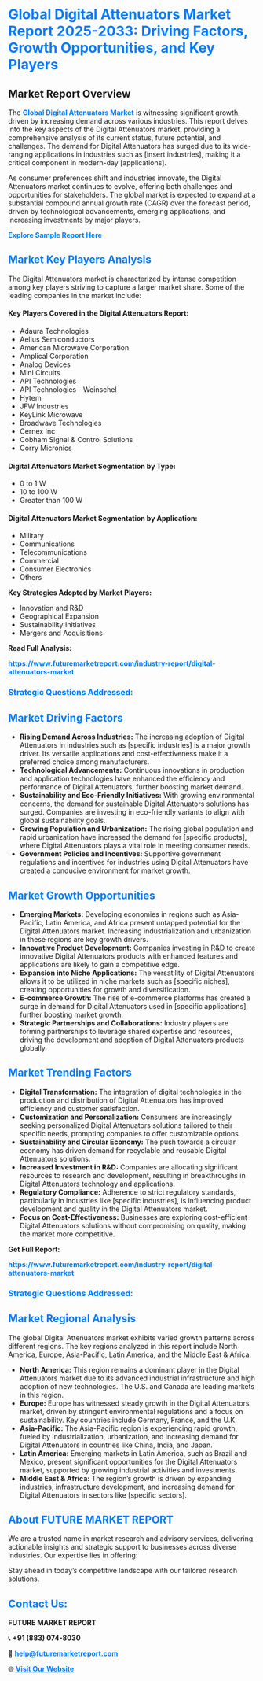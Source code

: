 <h1 style="color: #007BFF;">Global Digital Attenuators Market Report 2025-2033: Driving Factors, Growth Opportunities, and Key Players</h1>

<section id="overview">
<h2>Market Report Overview</h2>
<p>The <a href="https://www.futuremarketreport.com/industry-report/digital-attenuators-market" style="color: #007BFF; text-decoration: none;"><strong>Global Digital Attenuators Market</strong></a> is witnessing significant growth, driven by increasing demand across various industries. This report delves into the key aspects of the Digital Attenuators market, providing a comprehensive analysis of its current status, future potential, and challenges. The demand for Digital Attenuators has surged due to its wide-ranging applications in industries such as [insert industries], making it a critical component in modern-day [applications].</p>
<p>As consumer preferences shift and industries innovate, the Digital Attenuators market continues to evolve, offering both challenges and opportunities for stakeholders. The global market is expected to expand at a substantial compound annual growth rate (CAGR) over the forecast period, driven by technological advancements, emerging applications, and increasing investments by major players.</p>
</section>

<section id="overview">
<p><a href="https://www.futuremarketreport.com/request-sample/reportId=47310" style="color: #007BFF; text-decoration: none;"><strong>Explore Sample Report Here</strong></a></p>
</section>

<section id="key-players">
<h2 style="color: #007BFF;">Market Key Players Analysis</h2>
<p>The Digital Attenuators market is characterized by intense competition among key players striving to capture a larger market share. Some of the leading companies in the market include:</p>
<h4>Key Players Covered in the Digital Attenuators Report:</h4>
<ul><li>Adaura Technologies</li><li>Aelius Semiconductors</li><li>American Microwave Corporation</li><li>Amplical Corporation</li><li>Analog Devices</li><li>Mini Circuits</li><li>API Technologies</li><li>API Technologies - Weinschel</li><li>Hytem</li><li>JFW Industries</li><li>KeyLink Microwave</li><li>Broadwave Technologies</li><li>Cernex Inc</li><li>Cobham Signal &amp; Control Solutions</li><li>Corry Micronics</li></ul>
<h4>Digital Attenuators Market Segmentation by Type:</h4>
<ul><li>0 to 1 W</li><li>10 to 100 W</li><li>Greater than 100 W</li></ul>

<h4>Digital Attenuators Market Segmentation by Application:</h4>
<ul><li>Military</li><li>Communications</li><li>Telecommunications</li><li>Commercial</li><li>Consumer Electronics</li><li>Others</li></ul>
<p><strong>Key Strategies Adopted by Market Players:</strong></p>
<ul>
<li>Innovation and R&D</li>
<li>Geographical Expansion</li>
<li>Sustainability Initiatives</li>
<li>Mergers and Acquisitions</li>
</ul>
</section>

<section>
<p><strong>Read Full Analysis: </strong></p><a href="https://www.futuremarketreport.com/industry-report/digital-attenuators-market" style="color: #007BFF; text-decoration: none;"><strong>https://www.futuremarketreport.com/industry-report/digital-attenuators-market</strong></a>
<h3 style="color: #007BFF;">Strategic Questions Addressed:</h3>
</section>

<section id="driving-factors">
<h2 style="color: #007BFF;">Market Driving Factors</h2>
<ul>
<li><strong>Rising Demand Across Industries:</strong> The increasing adoption of Digital Attenuators in industries such as [specific industries] is a major growth driver. Its versatile applications and cost-effectiveness make it a preferred choice among manufacturers.</li>
<li><strong>Technological Advancements:</strong> Continuous innovations in production and application technologies have enhanced the efficiency and performance of Digital Attenuators, further boosting market demand.</li>
<li><strong>Sustainability and Eco-Friendly Initiatives:</strong> With growing environmental concerns, the demand for sustainable Digital Attenuators solutions has surged. Companies are investing in eco-friendly variants to align with global sustainability goals.</li>
<li><strong>Growing Population and Urbanization:</strong> The rising global population and rapid urbanization have increased the demand for [specific products], where Digital Attenuators plays a vital role in meeting consumer needs.</li>
<li><strong>Government Policies and Incentives:</strong> Supportive government regulations and incentives for industries using Digital Attenuators have created a conducive environment for market growth.</li>
</ul>
</section>

<section id="growth-opportunities">
<h2 style="color: #007BFF;">Market Growth Opportunities</h2>
<ul>
<li><strong>Emerging Markets:</strong> Developing economies in regions such as Asia-Pacific, Latin America, and Africa present untapped potential for the Digital Attenuators market. Increasing industrialization and urbanization in these regions are key growth drivers.</li>
<li><strong>Innovative Product Development:</strong> Companies investing in R&D to create innovative Digital Attenuators products with enhanced features and applications are likely to gain a competitive edge.</li>
<li><strong>Expansion into Niche Applications:</strong> The versatility of Digital Attenuators allows it to be utilized in niche markets such as [specific niches], creating opportunities for growth and diversification.</li>
<li><strong>E-commerce Growth:</strong> The rise of e-commerce platforms has created a surge in demand for Digital Attenuators used in [specific applications], further boosting market growth.</li>
<li><strong>Strategic Partnerships and Collaborations:</strong> Industry players are forming partnerships to leverage shared expertise and resources, driving the development and adoption of Digital Attenuators products globally.</li>
</ul>
</section>

<section id="trending-factors">
<h2 style="color: #007BFF;">Market Trending Factors</h2>
<ul>
<li><strong>Digital Transformation:</strong> The integration of digital technologies in the production and distribution of Digital Attenuators has improved efficiency and customer satisfaction.</li>
<li><strong>Customization and Personalization:</strong> Consumers are increasingly seeking personalized Digital Attenuators solutions tailored to their specific needs, prompting companies to offer customizable options.</li>
<li><strong>Sustainability and Circular Economy:</strong> The push towards a circular economy has driven demand for recyclable and reusable Digital Attenuators solutions.</li>
<li><strong>Increased Investment in R&D:</strong> Companies are allocating significant resources to research and development, resulting in breakthroughs in Digital Attenuators technology and applications.</li>
<li><strong>Regulatory Compliance:</strong> Adherence to strict regulatory standards, particularly in industries like [specific industries], is influencing product development and quality in the Digital Attenuators market.</li>
<li><strong>Focus on Cost-Effectiveness:</strong> Businesses are exploring cost-efficient Digital Attenuators solutions without compromising on quality, making the market more competitive.</li>
</ul>
</section>

<section>
<p><strong>Get Full Report: </strong></p><a href="https://www.futuremarketreport.com/industry-report/digital-attenuators-market" style="color: #007BFF; text-decoration: none;"><strong>https://www.futuremarketreport.com/industry-report/digital-attenuators-market</strong></a>
<h3 style="color: #007BFF;">Strategic Questions Addressed:</h3>
</section>


<section id="regional-analysis">
<h2 style="color: #007BFF;">Market Regional Analysis</h2>
<p>The global Digital Attenuators market exhibits varied growth patterns across different regions. The key regions analyzed in this report include North America, Europe, Asia-Pacific, Latin America, and the Middle East & Africa:</p>
<ul>
<li><strong>North America:</strong> This region remains a dominant player in the Digital Attenuators market due to its advanced industrial infrastructure and high adoption of new technologies. The U.S. and Canada are leading markets in this region.</li>
<li><strong>Europe:</strong> Europe has witnessed steady growth in the Digital Attenuators market, driven by stringent environmental regulations and a focus on sustainability. Key countries include Germany, France, and the U.K.</li>
<li><strong>Asia-Pacific:</strong> The Asia-Pacific region is experiencing rapid growth, fueled by industrialization, urbanization, and increasing demand for Digital Attenuators in countries like China, India, and Japan.</li>
<li><strong>Latin America:</strong> Emerging markets in Latin America, such as Brazil and Mexico, present significant opportunities for the Digital Attenuators market, supported by growing industrial activities and investments.</li>
<li><strong>Middle East & Africa:</strong> The region’s growth is driven by expanding industries, infrastructure development, and increasing demand for Digital Attenuators in sectors like [specific sectors].</li>
</ul>
</section>

<footer>
<h2 style="color: #007BFF;">About FUTURE MARKET REPORT</h2>
<p>We are a trusted name in market research and advisory services, delivering actionable insights and strategic support to businesses across diverse industries. Our expertise lies in offering:</p>

<p>Stay ahead in today’s competitive landscape with our tailored research solutions.</p>

<h2 style="color: #007BFF;">Contact Us:</h2>
<p><strong>FUTURE MARKET REPORT</strong></p>
<p>📞 <strong>+91 (883) 074-8030</strong></p>
<p>📧 <strong><a href="mailto:help@futuremarketreport.com" style="color: #007BFF;">help@futuremarketreport.com</a></strong></p>
<p>🌐 <strong><a href="https://www.futuremarketreport.com/" style="color: #007BFF;">Visit Our Website</a></strong></p>
</footer>